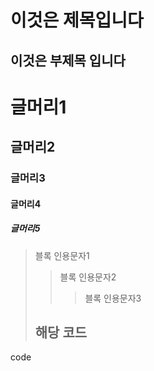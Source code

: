 이것은 제목입니다
==================
이것은 부제목 입니다
-------------------
# 글머리1
## 글머리2
### 글머리3
#### 글머리4
##### 글머리5
> 블록 인용문자1
> >블록 인용문자2
> > >블록 인용문자3
> ## 해당 코드
  code

